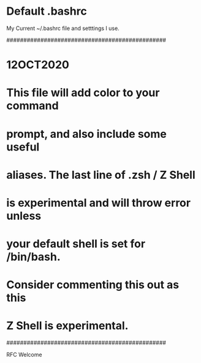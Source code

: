 # Default .bashrc
My Current ~/.bashrc file and setttings I use.

###############################################
# 12OCT2020                                   #
# This file will add color to your command    #
# prompt, and also include some useful        #
# aliases. The last line of .zsh / Z Shell    # 
# is experimental and will throw error unless #
# your default shell is set for /bin/bash.    #
# Consider commenting this out as this        #
# Z Shell is experimental.                    #
###############################################

RFC Welcome 
